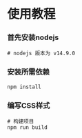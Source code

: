# 使用教程

### 首先安装nodejs

```shell
# nodejs 版本为 v14.9.0

```

### 安装所需依赖

```shell
npm install
```

### 编写CSS样式

```shell
# 构建项目
npm run build
```

